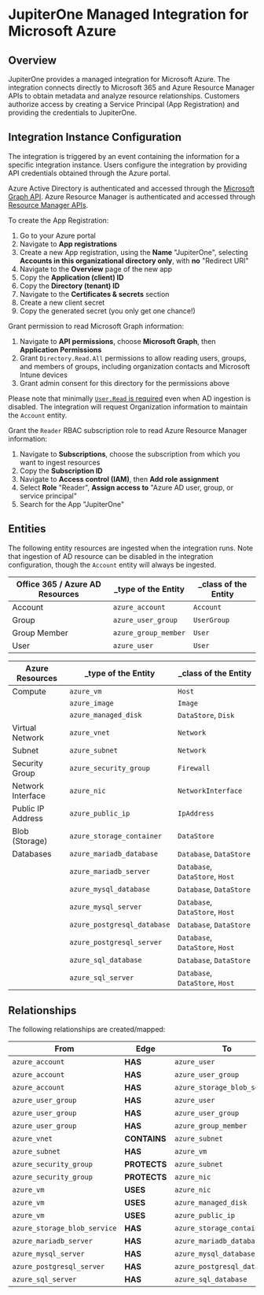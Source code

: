# JupiterOne Managed Integration for Microsoft Azure

## Overview

JupiterOne provides a managed integration for Microsoft Azure. The integration
connects directly to Microsoft 365 and Azure Resource Manager APIs to obtain
metadata and analyze resource relationships. Customers authorize access by
creating a Service Principal (App Registration) and providing the credentials to
JupiterOne.

## Integration Instance Configuration

The integration is triggered by an event containing the information for a
specific integration instance. Users configure the integration by providing API
credentials obtained through the Azure portal.

Azure Active Directory is authenticated and accessed through the [Microsoft
Graph API][1]. Azure Resource Manager is authenticated and accessed through
[Resource Manager APIs][2].

To create the App Registration:

1. Go to your Azure portal
1. Navigate to **App registrations**
1. Create a new App registration, using the **Name** "JupiterOne", selecting
   **Accounts in this organizational directory only**, with **no** "Redirect
   URI"
1. Navigate to the **Overview** page of the new app
1. Copy the **Application (client) ID**
1. Copy the **Directory (tenant) ID**
1. Navigate to the **Certificates & secrets** section
1. Create a new client secret
1. Copy the generated secret (you only get one chance!)

Grant permission to read Microsoft Graph information:

1. Navigate to **API permissions**, choose **Microsoft Graph**, then
   **Application Permissions**
1. Grant `Directory.Read.All` permissions to allow reading users, groups, and
   members of groups, including organization contacts and Microsoft Intune
   devices
1. Grant admin consent for this directory for the permissions above

Please note that minimally [`User.Read` is required][3] even when AD ingestion
is disabled. The integration will request Organization information to maintain
the `Account` entity.

Grant the `Reader` RBAC subscription role to read Azure Resource Manager
information:

1. Navigate to **Subscriptions**, choose the subscription from which you want to
   ingest resources
1. Copy the **Subscription ID**
1. Navigate to **Access control (IAM)**, then **Add role assignment**
1. Select **Role** "Reader", **Assign access to** "Azure AD user, group, or
   service principal"
1. Search for the App "JupiterOne"

## Entities

The following entity resources are ingested when the integration runs. Note that
ingestion of AD resource can be disabled in the integration configuration,
though the `Account` entity will always be ingested.

| Office 365 / Azure AD Resources | \_type of the Entity | \_class of the Entity |
| ------------------------------- | -------------------- | --------------------- |
| Account                         | `azure_account`      | `Account`             |
| Group                           | `azure_user_group`   | `UserGroup`           |
| Group Member                    | `azure_group_member` | `User`                |
| User                            | `azure_user`         | `User`                |

| Azure Resources   | \_type of the Entity        | \_class of the Entity           |
| ----------------- | --------------------------- | ------------------------------- |
| Compute           | `azure_vm`                  | `Host`                          |
|                   | `azure_image`               | `Image`                         |
|                   | `azure_managed_disk`        | `DataStore`, `Disk`             |
| Virtual Network   | `azure_vnet`                | `Network`                       |
| Subnet            | `azure_subnet`              | `Network`                       |
| Security Group    | `azure_security_group`      | `Firewall`                      |
| Network Interface | `azure_nic`                 | `NetworkInterface`              |
| Public IP Address | `azure_public_ip`           | `IpAddress`                     |
| Blob (Storage)    | `azure_storage_container`   | `DataStore`                     |
| Databases         | `azure_mariadb_database`    | `Database`, `DataStore`         |
|                   | `azure_mariadb_server`      | `Database`, `DataStore`, `Host` |
|                   | `azure_mysql_database`      | `Database`, `DataStore`         |
|                   | `azure_mysql_server`        | `Database`, `DataStore`, `Host` |
|                   | `azure_postgresql_database` | `Database`, `DataStore`         |
|                   | `azure_postgresql_server`   | `Database`, `DataStore`, `Host` |
|                   | `azure_sql_database`        | `Database`, `DataStore`         |
|                   | `azure_sql_server`          | `Database`, `DataStore`, `Host` |

## Relationships

The following relationships are created/mapped:

| From                         | Edge         | To                           |
| ---------------------------- | ------------ | ---------------------------- |
| `azure_account`              | **HAS**      | `azure_user`                 |
| `azure_account`              | **HAS**      | `azure_user_group`           |
| `azure_account`              | **HAS**      | `azure_storage_blob_service` |
| `azure_user_group`           | **HAS**      | `azure_user`                 |
| `azure_user_group`           | **HAS**      | `azure_user_group`           |
| `azure_user_group`           | **HAS**      | `azure_group_member`         |
| `azure_vnet`                 | **CONTAINS** | `azure_subnet`               |
| `azure_subnet`               | **HAS**      | `azure_vm`                   |
| `azure_security_group`       | **PROTECTS** | `azure_subnet`               |
| `azure_security_group`       | **PROTECTS** | `azure_nic`                  |
| `azure_vm`                   | **USES**     | `azure_nic`                  |
| `azure_vm`                   | **USES**     | `azure_managed_disk`         |
| `azure_vm`                   | **USES**     | `azure_public_ip`            |
| `azure_storage_blob_service` | **HAS**      | `azure_storage_container`    |
| `azure_mariadb_server`       | **HAS**      | `azure_mariadb_database`     |
| `azure_mysql_server`         | **HAS**      | `azure_mysql_database`       |
| `azure_postgresql_server`    | **HAS**      | `azure_postgresql_database`  |
| `azure_sql_server`           | **HAS**      | `azure_sql_database`         |

[1]: https://docs.microsoft.com/en-us/graph/auth-v2-service
[2]:
  https://docs.microsoft.com/en-us/azure/azure-resource-manager/resource-manager-api-authentication
[3]: https://docs.microsoft.com/en-us/graph/api/organization-get
